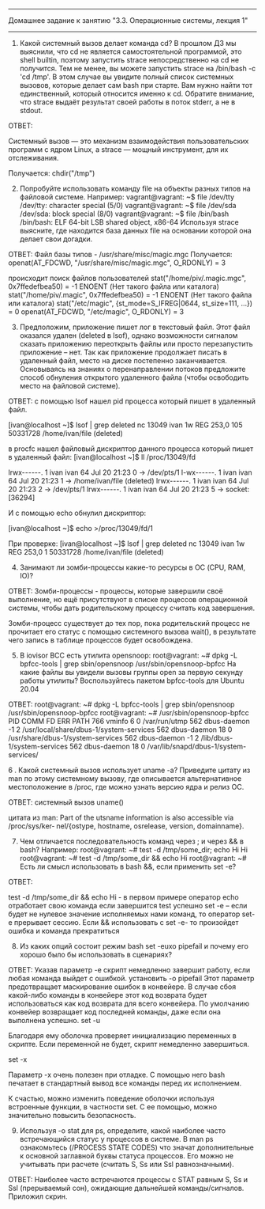 __________________________________________________________________________
 Домашнее задание к занятию "3.3. Операционные системы, лекция 1"
__________________________________________________________________________
1. Какой системный вызов делает команда cd? В прошлом ДЗ мы выяснили, что cd не является самостоятельной программой, это shell builtin, поэтому запустить strace непосредственно на cd не получится. Тем не менее, вы можете запустить strace на /bin/bash -c 'cd /tmp'. В этом случае вы увидите полный список системных вызовов, которые делает сам bash при старте. Вам нужно найти тот единственный, который относится именно к cd. Обратите внимание, что strace выдаёт результат своей работы в поток stderr, а не в stdout.

ОТВЕТ: 

Системный вызов — это механизм взаимодействия пользовательских программ с ядром Linux, а strace — мощный инструмент, для их отслеживания. 

Получается:  chdir("/tmp") 


2. Попробуйте использовать команду file на объекты разных типов на файловой системе. Например:
vagrant@vagrant: ~$ file /dev/tty
/dev/tty: character special (5/0)
vagrant@vagrant: ~$ file /dev/sda
/dev/sda: block special (8/0)
vagrant@vagrant: ~$ file /bin/bash
/bin/bash: ELF 64-bit LSB shared object, x86-64
Используя strace выясните, где находится база данных file на основании которой она делает свои догадки.

ОТВЕТ:
Файл базы типов - /usr/share/misc/magic.mgc
Получается: 
openat(AT_FDCWD, "/usr/share/misc/magic.mgc", O_RDONLY) = 3

происходит поиск файлов пользователей
stat("/home/piv/.magic.mgc", 0x7ffedefbea50) = -1 ENOENT (Нет такого файла или каталога)
stat("/home/piv/.magic", 0x7ffedefbea50) = -1 ENOENT (Нет такого файла или каталога)
stat("/etc/magic", {st_mode=S_IFREG|0644, st_size=111, ...}) = 0
openat(AT_FDCWD, "/etc/magic", O_RDONLY) = 3



3.  Предположим, приложение пишет лог в текстовый файл. Этот файл оказался удален (deleted в lsof), однако возможности сигналом сказать приложению переоткрыть файлы или просто перезапустить приложение – нет. Так как приложение продолжает писать в удаленный файл, место на диске постепенно заканчивается. Основываясь на знаниях о перенаправлении потоков предложите способ обнуления открытого удаленного файла (чтобы освободить место на файловой системе).

ОТВЕТ:
c помощью lsof нашел pid процесса который пишет в удаленный файл. 

[ivan@localhost ~]$ lsof | grep deleted
nc        13049         ivan    1w      REG  253,0       105 50331728 /home/ivan/file (deleted)

в procfc нашел файловый дискриптор данного процесса который пишет в удаленный файл: 
[ivan@localhost ~]$ ll /proc/13049/fd

lrwx------. 1 ivan ivan 64 Jul 20 21:23 0 -> /dev/pts/1
l-wx------. 1 ivan ivan 64 Jul 20 21:23 1 -> /home/ivan/file (deleted)
lrwx------. 1 ivan ivan 64 Jul 20 21:23 2 -> /dev/pts/1
lrwx------. 1 ivan ivan 64 Jul 20 21:23 5 -> socket:[36294]

И с помощью echo обнулил дискриптор: 

[ivan@localhost ~]$ echo  >/proc/13049/fd/1

При проверке:
[ivan@localhost ~]$ lsof | grep deleted
nc        13049         ivan    1w      REG  253,0         1 50331728 /home/ivan/file (deleted)

4.  Занимают ли зомби-процессы какие-то ресурсы в ОС (CPU, RAM, IO)?


ОТВЕТ: 
Зомби-процессы -  процессы, которые завершили своё выполнение, но ещё присутствуют в списке процессов операционной системы, чтобы дать родительскому процессу считать код завершения.

Зомби-процесс существует до тех пор, пока родительский процесс не прочитает его статус с помощью системного вызова wait(), в результате чего запись в таблице процессов будет освобождена.

5. В iovisor BCC есть утилита opensnoop:
root@vagrant: ~# dpkg -L bpfcc-tools | grep sbin/opensnoop
/usr/sbin/opensnoop-bpfcc
На какие файлы вы увидели вызовы группы open за первую секунду работы утилиты? Воспользуйтесь пакетом bpfcc-tools для Ubuntu 20.04

ОТВЕТ: 
root@vagrant: ~# dpkg -L bpfcc-tools | grep sbin/opensnoop
/usr/sbin/opensnoop-bpfcc
root@vagrant: ~# /usr/sbin/opensnoop-bpfcc
PID    COMM               FD ERR PATH
766    vminfo              6   0 /var/run/utmp
562    dbus-daemon        -1   2 /usr/local/share/dbus-1/system-services
562    dbus-daemon        18   0 /usr/share/dbus-1/system-services
562    dbus-daemon        -1   2 /lib/dbus-1/system-services
562    dbus-daemon        18   0 /var/lib/snapd/dbus-1/system-services/


6 . Какой системный вызов использует uname -a? Приведите цитату из man по этому системному вызову, где описывается альтернативное местоположение в /proc, где можно узнать версию ядра и релиз ОС.

ОТВЕТ: 
системный вызов uname()

цитата из man: 
     Part of the utsname information is also accessible  via  /proc/sys/ker‐
       nel/{ostype, hostname, osrelease, version, domainname}.


7. Чем отличается последовательность команд через ; и через && в bash? Например:
root@vagrant: ~# test -d /tmp/some_dir; echo Hi
Hi
root@vagrant: ~# test -d /tmp/some_dir && echo Hi
root@vagrant: ~#
Есть ли смысл использовать в bash &&, если применить set -e?

ОТВЕТ: 

test -d /tmp/some_dir && echo Hi -  в первом примере оператор echo отработает свою команда если завершится test успешно 
set -e – если будет не нулевое значение исполняемых нами команд, то оператор set-e прерывает сессию. 
Если && использовать с set -e- то произойдет ошибка и команда прекратиться 

8. Из каких опций состоит режим bash set -euxo pipefail и почему его хорошо было бы использовать в сценариях?

ОТВЕТ: 
Указав параметр -e скрипт немедленно завершит работу, если любая команда выйдет с ошибкой.
установить -o pipefail
Этот параметр предотвращает маскирование ошибок в конвейере. В случае сбоя какой-либо команды в конвейере этот код возврата будет использоваться как код возврата для всего конвейера. По умолчанию конвейер возвращает код последней команды, даже если она выполнена успешно.
set -u

Благодаря ему оболочка проверяет инициализацию переменных в скрипте. Если переменной не будет, скрипт немедленно завершиться.

set -x

Параметр -x очень полезен при отладке. С помощью него bash печатает в стандартный вывод все команды перед их исполнением.

К счастью, можно изменить поведение оболочки используя встроенные функции, в частности set. С ее помощью, можно значительно повысить безопасность.

9. Используя -o stat для ps, определите, какой наиболее часто встречающийся статус у процессов в системе. В man ps ознакомьтесь (/PROCESS STATE CODES) что значат дополнительные к основной заглавной буквы статуса процессов. Его можно не учитывать при расчете (считать S, Ss или Ssl равнозначными).

ОТВЕТ: 
Наиболее часто встречаются процессы с STAT равным S, Ss и Ssl (прерываемый сон), ожидающие дальнейшей команды/сигналов.
Приложил скрин.
